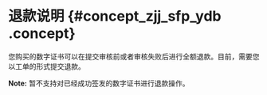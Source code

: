 # 退款说明 {#concept_zjj_sfp_ydb .concept}

您购买的数字证书可以在提交审核前或者审核失败后进行全额退款。目前，需要您以工单的形式提交退款。

**Note:** 暂不支持对已经成功签发的数字证书进行退款操作。

